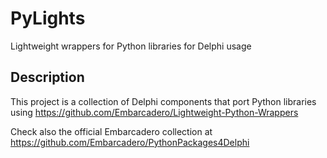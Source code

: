 # PyLights
Lightweight wrappers for Python libraries for Delphi usage

## Description
This project is a collection of Delphi components that port Python libraries using https://github.com/Embarcadero/Lightweight-Python-Wrappers

Check also the official Embarcadero collection at https://github.com/Embarcadero/PythonPackages4Delphi



